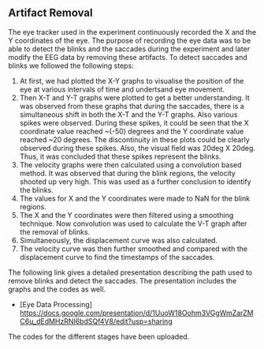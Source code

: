 ## Artifact Removal

The eye tracker used in the experiment continuously recorded the X and the Y coordinates of the eye. The purpose of recording the eye data was to be able to detect the blinks and the saccades during the experiment and later modify the EEG data by removing these artifacts. To detect saccades and blinks we followed the following steps:

1) At first, we had plotted the X-Y graphs to visualise the position of the eye at various intervals of time and undertsand eye movement.
2) Then X-T and Y-T graphs were plotted to get a better understanding. It was observed from these graphs that during the saccades, there is a simultaneous shift in both the X-T      and the Y-T graphs. Also various spikes were observed. During these spikes, it could be seen that the X coordinate value reached ~(-50) degrees and the Y coordinate value 
   reached ~20 degrees. The discontinuity in these plots could be clearly observed during these spikes. Also, the visual field was 20deg X 20deg. Thus, it was concluded that these 
   spikes represent the blinks.
3) The velocity graphs were then calculated using a convolution based method. It was observed that during the blink regions, the velocity shooted up very high. This was used as a 
   further conclusion to identify the blinks.
4) The values for X and the Y coordinates were made to NaN for the blink regions.
5) The X and the Y coordinates were then filtered using a smoothing technique. Now convolution was used to calculate the V-T graph after the removal of blinks.
6) Simultaneously, the displacement curve was also calculated. 
7) The velocity curve was then further smoothed and compared with the displacement curve to find the timestamps of the saccades.

The following link gives a detailed presentation describing the path used to remove blinks and detect the saccades. The presentation includes the graphs and the codes as well.
* [Eye Data Processing] https://docs.google.com/presentation/d/1UuoW18Oohm3VGgWmZarZMC6u_dEdMHzRNl6bdSQf4V8/edit?usp=sharing

The codes for the different stages have been uploaded.

